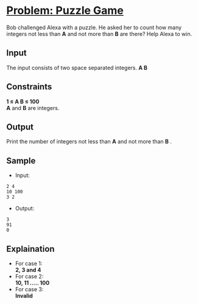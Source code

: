 # [Problem: Puzzle Game](https://my.newtonschool.co/playground/code/4vw9a6gkugj6)

Bob challenged Alexa with a puzzle. He asked her to count how many integers not less than
**A** and not more than **B** are there? Help Alexa to win.

## Input

The input consists of two space separated integers.
**A B**

## Constraints

**1 ≤ A B ≤ 100** <br>
**A** and **B** are integers.

## Output

Print the number of integers not less than **A** and not more than **B** .

## Sample

- Input:
```
2 4
10 100
3 2
```

- Output:
```
3
91
0
```

## Explaination

- For case 1: <br> **2, 3 and 4** <br>
- For case 2: <br> **10, 11 ..... 100** <br>
- For case 3: <br> **Invalid**

